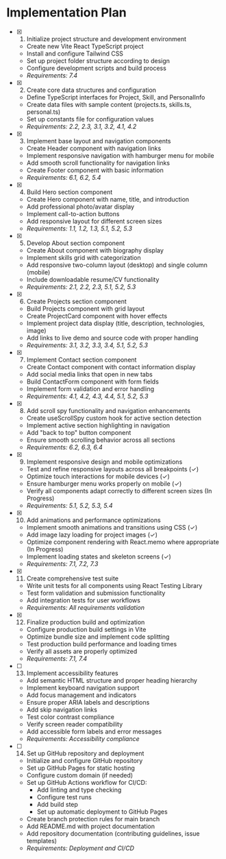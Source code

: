 # Implementation Plan

- [x] 1. Initialize project structure and development environment

  - Create new Vite React TypeScript project
  - Install and configure Tailwind CSS
  - Set up project folder structure according to design
  - Configure development scripts and build process
  - *Requirements: 7.4*

- [x] 2. Create core data structures and configuration

  - Define TypeScript interfaces for Project, Skill, and PersonalInfo
  - Create data files with sample content (projects.ts, skills.ts, personal.ts)
  - Set up constants file for configuration values
  - *Requirements: 2.2, 2.3, 3.1, 3.2, 4.1, 4.2*

- [x] 3. Implement base layout and navigation components

  - Create Header component with navigation links
  - Implement responsive navigation with hamburger menu for mobile
  - Add smooth scroll functionality for navigation links
  - Create Footer component with basic information
  - *Requirements: 6.1, 6.2, 5.4*

- [x] 4. Build Hero section component

  - Create Hero component with name, title, and introduction
  - Add professional photo/avatar display
  - Implement call-to-action buttons
  - Add responsive layout for different screen sizes
  - *Requirements: 1.1, 1.2, 1.3, 5.1, 5.2, 5.3*

- [x] 5. Develop About section component

  - Create About component with biography display
  - Implement skills grid with categorization
  - Add responsive two-column layout (desktop) and single column (mobile)
  - Include downloadable resume/CV functionality
  - *Requirements: 2.1, 2.2, 2.3, 5.1, 5.2, 5.3*

- [x] 6. Create Projects section component

  - Build Projects component with grid layout
  - Create ProjectCard component with hover effects
  - Implement project data display (title, description, technologies, image)
  - Add links to live demo and source code with proper handling
  - *Requirements: 3.1, 3.2, 3.3, 3.4, 5.1, 5.2, 5.3*

- [x] 7. Implement Contact section component

  - Create Contact component with contact information display
  - Add social media links that open in new tabs
  - Build ContactForm component with form fields
  - Implement form validation and error handling
  - *Requirements: 4.1, 4.2, 4.3, 4.4, 5.1, 5.2, 5.3*

- [x] 8. Add scroll spy functionality and navigation enhancements

  - Create useScrollSpy custom hook for active section detection
  - Implement active section highlighting in navigation
  - Add "back to top" button component
  - Ensure smooth scrolling behavior across all sections
  - *Requirements: 6.2, 6.3, 6.4*

- [x] 9. Implement responsive design and mobile optimizations

  - Test and refine responsive layouts across all breakpoints (✓)
  - Optimize touch interactions for mobile devices (✓)
  - Ensure hamburger menu works properly on mobile (✓)
  - Verify all components adapt correctly to different screen sizes (In Progress)
  - *Requirements: 5.1, 5.2, 5.3, 5.4*

- [x] 10. Add animations and performance optimizations

  - Implement smooth animations and transitions using CSS (✓)
  - Add image lazy loading for project images (✓)
  - Optimize component rendering with React.memo where appropriate (In Progress)
  - Implement loading states and skeleton screens (✓)
  - *Requirements: 7.1, 7.2, 7.3*

- [x] 11. Create comprehensive test suite

  - Write unit tests for all components using React Testing Library
  - Test form validation and submission functionality
  - Add integration tests for user workflows
  - *Requirements: All requirements validation*

- [x] 12. Finalize production build and optimization

  - Configure production build settings in Vite
  - Optimize bundle size and implement code splitting
  - Test production build performance and loading times
  - Verify all assets are properly optimized
  - *Requirements: 7.1, 7.4*

- [ ] 13. Implement accessibility features

  - Add semantic HTML structure and proper heading hierarchy
  - Implement keyboard navigation support
  - Add focus management and indicators
  - Ensure proper ARIA labels and descriptions
  - Add skip navigation links
  - Test color contrast compliance
  - Verify screen reader compatibility
  - Add accessible form labels and error messages
  - *Requirements: Accessibility compliance*

- [ ] 14. Set up GitHub repository and deployment

  - Initialize and configure GitHub repository
  - Set up GitHub Pages for static hosting
  - Configure custom domain (if needed)
  - Set up GitHub Actions workflow for CI/CD:
    - Add linting and type checking
    - Configure test runs
    - Add build step
    - Set up automatic deployment to GitHub Pages
  - Create branch protection rules for main branch
  - Add README.md with project documentation
  - Add repository documentation (contributing guidelines, issue templates)
  - *Requirements: Deployment and CI/CD*
